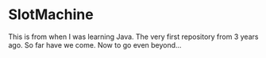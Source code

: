 # SlotMachine
This is from when I was learning Java. 
The very first repository from 3 years ago. So far have we come. Now to go even beyond...
